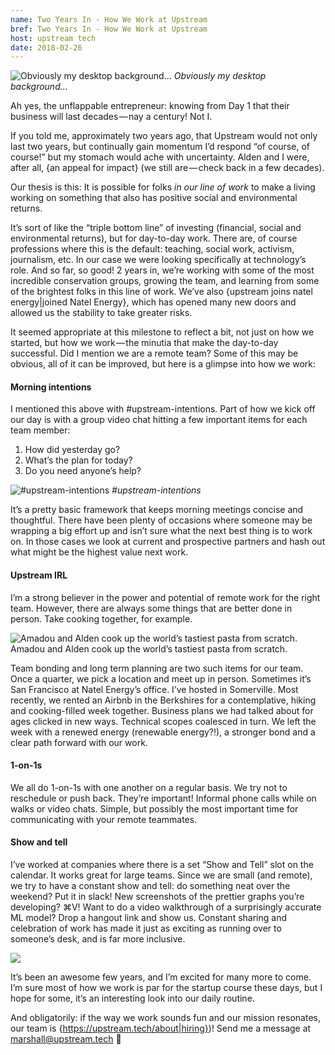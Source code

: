 ```yaml
---
name: Two Years In - How We Work at Upstream
bref: Two Years In - How We Work at Upstream
host: upstream tech
date: 2018-02-26
---
```


![Obviously my desktop background…](img/how-we-work-1.png)
_Obviously my desktop background…_

Ah yes, the unflappable entrepreneur: knowing from Day 1 that their business will last decades — nay a century! Not I.

If you told me, approximately two years ago, that Upstream would not only last two years, but continually gain momentum I’d respond “of course, of course!” but my stomach would ache with uncertainty. Alden and I were, after all, {an appeal for impact} (we still are — check back in a few decades).

Our thesis is this: It is possible for folks _in our line of work_ to make a living working on something that also has positive social and environmental returns.

It’s sort of like the “triple bottom line” of investing (financial, social and environmental returns), but for day-to-day work. There are, of course professions where this is the default: teaching, social work, activism, journalism, etc. In our case we were looking specifically at technology’s role. And so far, so good! 2 years in, we’re working with some of the most incredible conservation groups, growing the team, and learning from some of the brightest folks in this line of work. We’ve also {upstream joins natel energy|joined Natel Energy}, which has opened many new doors and allowed us the stability to take greater risks.

It seemed appropriate at this milestone to reflect a bit, not just on how we started, but how we work — the minutia that make the day-to-day successful. Did I mention we are a remote team? Some of this may be obvious, all of it can be improved, but here is a glimpse into how we work:

#### **Morning intentions**

I mentioned this above with #upstream-intentions. Part of how we kick off our day is with a group video chat hitting a few important items for each team member:

1.  How did yesterday go?
2.  What’s the plan for today?
3.  Do you need anyone’s help?

![#upstream-intentions](img/how-we-work-2.png)
_#upstream-intentions_

It’s a pretty basic framework that keeps morning meetings concise and thoughtful. There have been plenty of occasions where someone may be wrapping a big effort up and isn’t sure what the next best thing is to work on. In those cases we look at current and prospective partners and hash out what might be the highest value next work.

#### **Upstream IRL**

I’m a strong believer in the power and potential of remote work for the right team. However, there are always some things that are better done in person. Take cooking together, for example.

![Amadou and Alden cook up the world’s tastiest pasta from scratch.](img/how-we-work-8.jpeg)
Amadou and Alden cook up the world’s tastiest pasta from scratch.

Team bonding and long term planning are two such items for our team. Once a quarter, we pick a location and meet up in person. Sometimes it’s San Francisco at Natel Energy’s office. I’ve hosted in Somerville. Most recently, we rented an Airbnb in the Berkshires for a contemplative, hiking and cooking-filled week together. Business plans we had talked about for ages clicked in new ways. Technical scopes coalesced in turn. We left the week with a renewed energy (renewable energy?!), a stronger bond and a clear path forward with our work.

#### **1-on-1s**

We all do 1-on-1s with one another on a regular basis. We try not to reschedule or push back. They’re important! Informal phone calls while on walks or video chats. Simple, but possibly the most important time for communicating with your remote teammates.

#### **Show and tell**

I’ve worked at companies where there is a set “Show and Tell” slot on the calendar. It works great for large teams. Since we are small (and remote), we try to have a constant show and tell: do something neat over the weekend? Put it in slack! New screenshots of the prettier graphs you’re developing? ⌘V! Want to do a video walkthrough of a surprisingly accurate ML model? Drop a hangout link and show us. Constant sharing and celebration of work has made it just as exciting as running over to someone’s desk, and is far more inclusive.

![](img/how-we-work-9.png)

It’s been an awesome few years, and I’m excited for many more to come. I’m sure most of how we work is par for the startup course these days, but I hope for some, it’s an interesting look into our daily routine.

And obligatorily: if the way we work sounds fun and our mission resonates, our team is {https://upstream.tech/about|hiring})! Send me a message at marshall@upstream.tech 🙋‍

